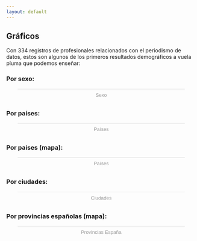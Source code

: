 ```yaml
---
layout: default
---
```

<h2>Gráficos</h2>

<p class="lead">
Con 334 registros de profesionales relacionados con el periodismo de datos, estos son algunos de los primeros resultados demográficos a vuela pluma que podemos enseñar:</p>

<h3>Por sexo:</h3>

<div class="infogram-embed" data-id="2f1064a3-fc9b-4b60-8135-2df7abbdb45c" data-type="interactive" data-title="Sexo"></div><script>!function(e,t,n,s){var i="InfogramEmbeds",o=e.getElementsByTagName(t)[0],d=/^http:/.test(e.location)?"http:":"https:";if(/^\/{2}/.test(s)&&(s=d+s),window[i]&&window[i].initialized)window[i].process&&window[i].process();else if(!e.getElementById(n)){var a=e.createElement(t);a.async=1,a.id=n,a.src=s,o.parentNode.insertBefore(a,o)}}(document,"script","infogram-async","https://e.infogram.com/js/dist/embed-loader-min.js");</script><div style="padding:8px 0;font-family:Arial!important;font-size:13px!important;line-height:15px!important;text-align:center;border-top:1px solid #dadada;margin:0 30px"><a href="https://infogram.com/2f1064a3-fc9b-4b60-8135-2df7abbdb45c" style="color:#989898!important;text-decoration:none!important;" target="_blank">Sexo</a><br></div>

<h3>Por países:</h3>

<div class="infogram-embed" data-id="43adfc6d-fc29-4a54-8ab3-5b72681704aa" data-type="interactive" data-title="Países"></div><script>!function(e,t,n,s){var i="InfogramEmbeds",o=e.getElementsByTagName(t)[0],d=/^http:/.test(e.location)?"http:":"https:";if(/^\/{2}/.test(s)&&(s=d+s),window[i]&&window[i].initialized)window[i].process&&window[i].process();else if(!e.getElementById(n)){var a=e.createElement(t);a.async=1,a.id=n,a.src=s,o.parentNode.insertBefore(a,o)}}(document,"script","infogram-async","https://e.infogram.com/js/dist/embed-loader-min.js");</script><div style="padding:8px 0;font-family:Arial!important;font-size:13px!important;line-height:15px!important;text-align:center;border-top:1px solid #dadada;margin:0 30px"><a href="https://infogram.com/43adfc6d-fc29-4a54-8ab3-5b72681704aa" style="color:#989898!important;text-decoration:none!important;" target="_blank">Países</a><br></div>

<h3>Por países (mapa):</h3>

<div class="infogram-embed" data-id="88fbc12c-2436-46c7-96c9-aefe56db091d" data-type="interactive" data-title="Países"></div><script>!function(e,t,n,s){var i="InfogramEmbeds",o=e.getElementsByTagName(t)[0],d=/^http:/.test(e.location)?"http:":"https:";if(/^\/{2}/.test(s)&&(s=d+s),window[i]&&window[i].initialized)window[i].process&&window[i].process();else if(!e.getElementById(n)){var a=e.createElement(t);a.async=1,a.id=n,a.src=s,o.parentNode.insertBefore(a,o)}}(document,"script","infogram-async","https://e.infogram.com/js/dist/embed-loader-min.js");</script><div style="padding:8px 0;font-family:Arial!important;font-size:13px!important;line-height:15px!important;text-align:center;border-top:1px solid #dadada;margin:0 30px"><a href="https://infogram.com/88fbc12c-2436-46c7-96c9-aefe56db091d" style="color:#989898!important;text-decoration:none!important;" target="_blank">Países</a><br></div>

<h3>Por ciudades:</h3>

<div class="infogram-embed" data-id="0b966869-b156-459f-b3bc-cd4ac26f3948" data-type="interactive" data-title="Ciudades"></div><script>!function(e,t,n,s){var i="InfogramEmbeds",o=e.getElementsByTagName(t)[0],d=/^http:/.test(e.location)?"http:":"https:";if(/^\/{2}/.test(s)&&(s=d+s),window[i]&&window[i].initialized)window[i].process&&window[i].process();else if(!e.getElementById(n)){var a=e.createElement(t);a.async=1,a.id=n,a.src=s,o.parentNode.insertBefore(a,o)}}(document,"script","infogram-async","https://e.infogram.com/js/dist/embed-loader-min.js");</script><div style="padding:8px 0;font-family:Arial!important;font-size:13px!important;line-height:15px!important;text-align:center;border-top:1px solid #dadada;margin:0 30px"><a href="https://infogram.com/0b966869-b156-459f-b3bc-cd4ac26f3948" style="color:#989898!important;text-decoration:none!important;" target="_blank">Ciudades</a><br></div>

<h3>Por provincias españolas (mapa):</h3>

<script id="infogram_0_0f348872-8633-4e1a-bd9b-e92cd33e2647" title="Provincias España" src="https://e.infogram.com/js/dist/embed.js?c9d" type="text/javascript"></script><div style="padding:8px 0;font-family:Arial!important;font-size:13px!important;line-height:15px!important;text-align:center;border-top:1px solid #dadada;margin:0 30px"><a href="https://infogram.com/0f348872-8633-4e1a-bd9b-e92cd33e2647" style="color:#989898!important;text-decoration:none!important;" target="_blank">Provincias España</a><br></div>


